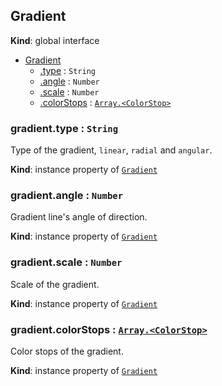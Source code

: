## Gradient
**Kind**: global interface

<a name="Gradient"></a>
* [Gradient](#Gradient)
    * [.type](#Gradient+type) : <code>String</code>
    * [.angle](#Gradient+angle) : <code>Number</code>
    * [.scale](#Gradient+scale) : <code>Number</code>
    * [.colorStops](#Gradient+colorStops) : [<code>Array.&lt;ColorStop&gt;</code>](colorStop.md)

<a name="Gradient+type"></a>

### gradient.type : <code>String</code>
Type of the gradient, `linear`, `radial` and `angular`.

**Kind**: instance property of [<code>Gradient</code>](#Gradient)
<a name="Gradient+from"></a>

### gradient.angle : <code>Number</code>
Gradient line's angle of direction.

**Kind**: instance property of [<code>Gradient</code>](#Gradient)
<a name="Gradient+scale"></a>

### gradient.scale : <code>Number</code>
Scale of the gradient.

**Kind**: instance property of [<code>Gradient</code>](#Gradient)
<a name="Gradient+colorStops"></a>

### gradient.colorStops : [<code>Array.&lt;ColorStop&gt;</code>](colorStop.md)
Color stops of the gradient.

**Kind**: instance property of [<code>Gradient</code>](#Gradient)
